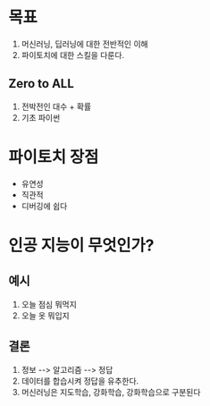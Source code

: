 
# 목표

1. 머신러닝, 딥러닝에 대한 전반적인 이해
2. 파이토치에 대한 스킬을 다룬다.

## Zero to ALL
1. 전박전인 대수 + 확률
2. 기초 파이썬

파이토치 장점
=============
- 유연성
- 직관적
- 디버깅에 쉽다

인공 지능이 무엇인가?
=============
## 예시
1. 오늘 점심 뭐먹지
2. 오늘 옷 뭐입지

결론
-------------
1. 정보 --> 알고리즘 --> 정답
2. 데이터를 합습시켜 정답을 유추한다.
3. 머신러닝은 지도학습, 강화학습, 강화학습으로 구분된다


```python

```
